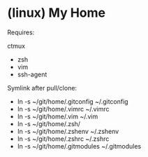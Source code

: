# (linux) My Home

Requires:

ctmux
 * zsh
 * vim
 * ssh-agent


Symlink after pull/clone:

 * ln -s ~/git/home/.gitconfig ~/.gitconfig
 * ln -s ~/git/home/.vimrc ~/.vimrc
 * ln -s ~/git/home/.vim ~/.vim
 * ln -s ~/git/home/.zsh/
 * ln -s ~/git/home/.zshenv ~/.zshenv
 * ln -s ~/git/home/.zshrc ~/.zshrc
 * ln -s ~/git/home/.gitmodules ~/.gitmodules

